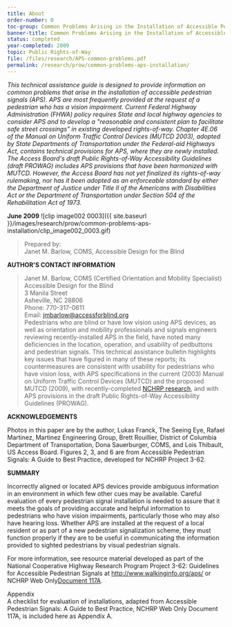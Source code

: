 ```yaml
---
title: About
order-number: 0
toc-group: Common Problems Arising in the Installation of Accessible Pedestrian Signals
banner-title: Common Problems Arising in the Installation of Accessible Pedestrian Signals
status: completed
year-completed: 2009
topic: Public Rights-of-Way
file: /files/research/APS-common-problems.pdf
permalink: /research/prow/common-problems-aps-installation/
---
```



*This technical assistance guide is designed to provide information on common problems that arise in the installation of accessible pedestrian signals (APS). APS are most frequently provided at the request of a pedestrian who has a vision impairment. Current Federal Highway Administration (FHWA) policy requires State and local highway agencies to consider APS and to develop a "reasonable and consistent plan to facilitate safe street crossings" in existing developed rights-of-way. Chapter 4E.06 of the Manual on Uniform Traffic Control Devices (MUTCD 2003), adopted by State Departments of Transportation under the Federal-aid Highways Act, contains technical provisions for APS, where they are newly installed. The Access Board's draft Public Rights-of-Way Accessibility Guidelines (draft PROWAG) includes APS provisions that have been harmonized with MUTCD. However, the Access Board has not yet finalized its rights-of-way rulemaking, nor has it been adopted as an enforceable standard by either the Department of Justice under Title II of the Americans with Disabilities Act or the Department of Transportation under Section 504 of the Rehabilitation Act of 1973.*


**June 2009**
![clip image002 0003]({{ site.baseurl }}/images/research/prow/common-problems-aps-installation/clip_image002_0003.gif)

> Prepared by:\
> Janet M. Barlow, COMS, Accessible Design for the Blind

**AUTHOR'S CONTACT INFORMATION**

> Janet M. Barlow, COMS (Certified Orientation and Mobility Specialist)\
> Accessible Design for the Blind\
> 3 Manila Street\
> Asheville, NC 28806\
> Phone: 770-317-0611\
> Email: <jmbarlow@accessforblind.org>\
Pedestrians who are blind or have low vision using APS devices, as well as orientation and mobility professionals and signals engineers reviewing recently-installed APS in the field, have noted many deficiencies in the location, operation, and usability of pedbuttons and pedestrian signals. This technical assistance bulletin highlights key issues that have figured in many of these reports; its countermeasures are consistent with usability for pedestrians who have vision loss, with APS specifications in the current (2003) Manual on Uniform Traffic Control Devices (MUTCD) and the proposed MUTCD (2009), with recently-completed [NCHRP research](http://www.trb.org/news/blurb_detail.asp?id=9102), and with APS provisions in the draft Public Rights-of-Way Accessibility Guidelines (PROWAG).

**ACKNOWLEDGEMENTS**

Photos in this paper are by the author, Lukas Franck, The Seeing Eye, Rafael Martinez, Martinez Engineering Group, Brett Rouillier, District of Columbia Department of Transportation, Dona Sauerburger, COMS, and Lois Thibault, US Access Board. Figures 2, 3, and 6 are from Accessible Pedestrian Signals: A Guide to Best Practice, developed for NCHRP Project 3-62. 

**SUMMARY**

Incorrectly aligned or located APS devices provide ambiguous information in an environment in which few other cues may be available. Careful evaluation of every pedestrian signal installation is needed to assure that it meets the goals of providing accurate and helpful information to pedestrians who have vision impairments, particularly those who may also have hearing loss. Whether APS are installed at the request of a local resident or as part of a new pedestrian signalization scheme, they must function properly if they are to be useful in communicating the information provided to sighted pedestrians by visual pedestrian signals.

For more information, see resource material developed as part of the National Cooperative Highway Research Program Project 3-62: Guidelines for Accessible Pedestrian Signals at <http://www.walkinginfo.org/aps/> or NCHRP Web Only[Document 117A](http://www.trb.org/news/blurb_detail.asp?id=9102).

Appendix\
A checklist for evaluation of installations, adapted from Accessible Pedestrian Signals: A Guide to Best Practice, NCHRP Web Only Document 117A, is included here as Appendix A.
